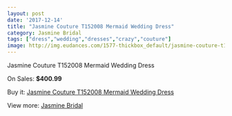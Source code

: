 ```yaml
---
layout: post
date: '2017-12-14'
title: "Jasmine Couture T152008 Mermaid Wedding Dress"
category: Jasmine Bridal
tags: ["dress","wedding","dresses","crazy","couture"]
image: http://img.eudances.com/1577-thickbox_default/jasmine-couture-t152008-mermaid-wedding-dress.jpg
---
```

Jasmine Couture T152008 Mermaid Wedding Dress

On Sales: **$400.99**
<a href="https://www.eudances.com/en/jasmine-bridal/557-jasmine-couture-t152008-mermaid-wedding-dress.html"><amp-img layout="responsive" width="600" height="600" src="//img.eudances.com/1577-thickbox_default/jasmine-couture-t152008-mermaid-wedding-dress.jpg" alt="Jasmine Couture T152008 Mermaid Wedding Dress 0" /></a>
<a href="https://www.eudances.com/en/jasmine-bridal/557-jasmine-couture-t152008-mermaid-wedding-dress.html"><amp-img layout="responsive" width="600" height="600" src="//img.eudances.com/1578-thickbox_default/jasmine-couture-t152008-mermaid-wedding-dress.jpg" alt="Jasmine Couture T152008 Mermaid Wedding Dress 1" /></a>

Buy it: [Jasmine Couture T152008 Mermaid Wedding Dress](https://www.eudances.com/en/jasmine-bridal/557-jasmine-couture-t152008-mermaid-wedding-dress.html "Jasmine Couture T152008 Mermaid Wedding Dress")

View more: [Jasmine Bridal](https://www.eudances.com/en/6-jasmine-bridal "Jasmine Bridal")